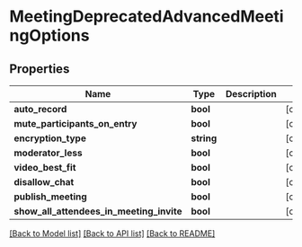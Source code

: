# MeetingDeprecatedAdvancedMeetingOptions

## Properties
Name | Type | Description | Notes
------------ | ------------- | ------------- | -------------
**auto_record** | **bool** |  | [optional] 
**mute_participants_on_entry** | **bool** |  | [optional] 
**encryption_type** | **string** |  | [optional] 
**moderator_less** | **bool** |  | [optional] 
**video_best_fit** | **bool** |  | [optional] 
**disallow_chat** | **bool** |  | [optional] 
**publish_meeting** | **bool** |  | [optional] 
**show_all_attendees_in_meeting_invite** | **bool** |  | [optional] 

[[Back to Model list]](../README.md#documentation-for-models) [[Back to API list]](../README.md#documentation-for-api-endpoints) [[Back to README]](../README.md)


